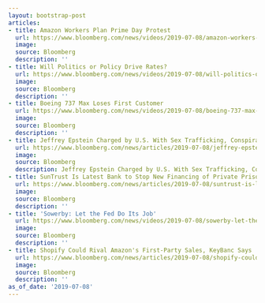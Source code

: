 ```yaml
---
layout: bootstrap-post
articles:
- title: Amazon Workers Plan Prime Day Protest
  url: https://www.bloomberg.com/news/videos/2019-07-08/amazon-workers-plan-prime-day-protest-video
  image: 
  source: Bloomberg
  description: ''
- title: Will Politics or Policy Drive Rates?
  url: https://www.bloomberg.com/news/videos/2019-07-08/will-politics-or-policy-drive-rates-video
  image: 
  source: Bloomberg
  description: ''
- title: Boeing 737 Max Loses First Customer
  url: https://www.bloomberg.com/news/videos/2019-07-08/boeing-737-max-loses-first-customer-video
  image: 
  source: Bloomberg
  description: ''
- title: Jeffrey Epstein Charged by U.S. With Sex Trafficking, Conspiracy
  url: https://www.bloomberg.com/news/articles/2019-07-08/jeffrey-epstein-sex-trafficking-case-made-public-in-u-s-court
  image: 
  source: Bloomberg
  description: Jeffrey Epstein Charged by U.S. With Sex Trafficking, Conspiracy bloomberg.com
- title: SunTrust Is Latest Bank to Stop New Financing of Private Prisons
  url: https://www.bloomberg.com/news/articles/2019-07-08/suntrust-is-latest-bank-to-stop-new-financing-of-private-prisons
  image: 
  source: Bloomberg
  description: ''
- title: 'Sowerby: Let the Fed Do Its Job'
  url: https://www.bloomberg.com/news/videos/2019-07-08/sowerby-let-the-fed-do-its-job-video
  image: 
  source: Bloomberg
  description: ''
- title: Shopify Could Rival Amazon's First-Party Sales, KeyBanc Says
  url: https://www.bloomberg.com/news/articles/2019-07-08/shopify-could-rival-amazon-s-first-party-sales-keybanc-says
  image: 
  source: Bloomberg
  description: ''
as_of_date: '2019-07-08'
---
```


